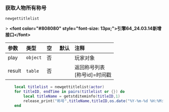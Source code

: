 ### 获取人物所有称号

`newgettitlelist`

&gt; **&lt;font color="#808080" style="font-size: 13px;"&gt;引擎64_24.03.14新增接口&lt;/font&gt;**

| 参数   | 类型     | 空   | 默认 | 注释         |
| :----- | :------- | :--- | :--- | :----------- |
| play   | `object` | 否   |      | 玩家对象     |
| result | `table`  | 否   |      | 返回称号列表<br />[称号id]=时间戳 |

```lua
    local titlelist = newgettitlelist(actor)
    for titleID, endTime in pairs(titlelist or {}) do
        local titleName = getstditeminfo(titleID,1)
        release_print("称号",titleName,titleID,os.date("%Y-%m-%d %H:%M:%S",endTime))
    end
```

